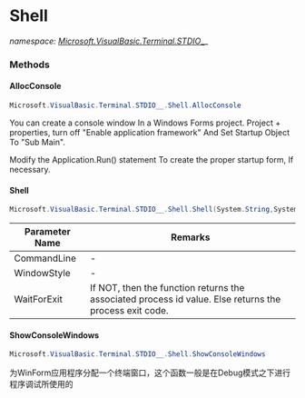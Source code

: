 ﻿# Shell
_namespace: <a href="#" onClick="load('/docs/Microsoft.VisualBasic.Terminal.STDIO__/index.md')">Microsoft.VisualBasic.Terminal.STDIO__</a>_





### Methods

#### AllocConsole
```csharp
Microsoft.VisualBasic.Terminal.STDIO__.Shell.AllocConsole
```
You can create a console window In a Windows Forms project. Project + properties, turn off "Enable application framework" 
 And Set Startup Object To "Sub Main". 
 
 Modify the Application.Run() statement To create the proper startup form, If necessary.

#### Shell
```csharp
Microsoft.VisualBasic.Terminal.STDIO__.Shell.Shell(System.String,System.Diagnostics.ProcessWindowStyle,System.Boolean)
```


|Parameter Name|Remarks|
|--------------|-------|
|CommandLine|-|
|WindowStyle|-|
|WaitForExit|If NOT, then the function returns the associated process id value. Else returns the process exit code.|


#### ShowConsoleWindows
```csharp
Microsoft.VisualBasic.Terminal.STDIO__.Shell.ShowConsoleWindows
```
为WinForm应用程序分配一个终端窗口，这个函数一般是在Debug模式之下进行程序调试所使用的


